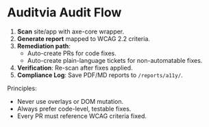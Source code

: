 # Auditvia Audit Flow

1. **Scan** site/app with axe-core wrapper.  
2. **Generate report** mapped to WCAG 2.2 criteria.  
3. **Remediation path**:
   - Auto-create PRs for code fixes.
   - Auto-create plain-language tickets for non-automatable fixes.
4. **Verification**: Re-scan after fixes applied.  
5. **Compliance Log**: Save PDF/MD reports to `/reports/a11y/`.

Principles:
- Never use overlays or DOM mutation.  
- Always prefer code-level, testable fixes.  
- Every PR must reference WCAG criteria fixed.